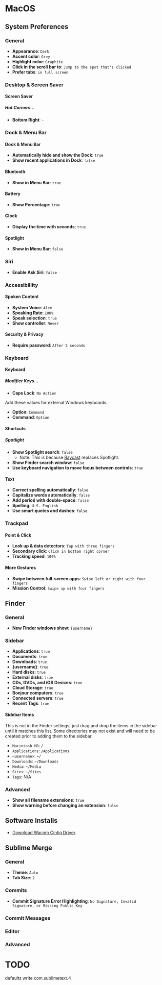 # MacOS

## System Preferences

### General

* **Appearance**: `Dark`
* **Accent color**: `Grey`
* **Highlight color**: `Graphite`
* **Click in the scroll bar to**: `Jump to the spot that's clicked`
* **Prefer tabs**: `in full screen`

### Desktop & Screen Saver

#### Screen Saver

##### Hot Corners...

* **Bottom Right**: `-`

### Dock & Menu Bar

#### Dock & Menu Bar

* **Automatically hide and show the Dock**: `true`
* **Show recent applications in Dock**: `false`

#### Bluetooth

* **Show in Menu Bar**: `true`

#### Battery

* **Show Percentage**: `true`

#### Clock

* **Display the time with seconds**: `true`

#### Spotlight

* **Show in Menu Bar**: `false`

### Siri

* **Enable Ask Siri**: `false`

### Accessibillity

#### Spoken Content

* **System Voice**: `Alex`
* **Speaking Rate**: `100%`
* **Speak selection**: `true`
* **Show controller**: `Never`

#### Security & Privacy

* **Require password**: `After 5 seconds`

### Keyboard

#### Keyboard

##### Modifier Keys...

* **Caps Lock**: `No Action`

Add these values for external Windows keyboards.
* **Option**: `Command`
* **Command**: `Option`

#### Shortcuts

##### Spotlight

* **Show Spotlight search**: `false`
  - Note: This is because [Raycast](https://www.raycast.com) replaces Spotlight.
* **Show Finder search window**: `false`
* **Use keyboard navigation to move focus between controls**: `true`

#### Text
* **Correct spelling automatically**: `false`
* **Capitalize words automatically**: `false`
* **Add period with double-space**: `false`
* **Spelling**: `U.S. English`
* **Use smart quotes and dashes**: `false`

### Trackpad

#### Point & Click

* **Look up & data detectors**: `Tap with three fingers`
* **Secondary click**: `Click in bottom right corner`
* **Tracking speed**: `100%`

#### More Gestures

* **Swipe between full-screen apps**: `Swipe left or right with four fingers`
* **Mission Control**: `Swipe up with four fingers`

## Finder

### General

* **New Finder windows show**: `{username}`

### Sidebar

* **Applications**: `true`
* **Documents**: `true`
* **Downloads**: `true`
* **{username}**: `true`
* **Hard disks**: `true`
* **External disks**: `true`
* **CDs, DVDs, and iOS Devices**: `true`
* **Cloud Storage**: `true`
* **Bonjour computers**: `true`
* **Connected servers**: `true`
* **Recent Tags**: `true`

#### Sidebar Items

This is not in the Finder settings, just drag and drop the items in the sidebar until it matches this list. Some directories may not exist and will need to be created prior to adding them to the sidebar.

* `Macintosh HD`: `/`
* `Applications`: `/Applications`
* `<username>`: `~/`
* `Downloads`: `~/Downloads`
* `Media`: `~/Media`
* `Sites`: `~/Sites`
* `Tags`: N/A

### Advanced

* **Show all filename extensions**: `true`
* **Show warning before changing an extension**: `false`

## Software Installs
* [Download Wacom Cintiq Driver](https://www.wacom.com/download).

## Sublime Merge

### General

* **Theme**: `Auto`
* **Tab Size**: `2`

### Commits

* **Commit Signature Error Highlighting**: `No Signature, Invalid Signature, or Missing Public Key`

### Commit Messages

### Editor
### Advanced

# TODO
defaults write com.sublimetext.4
